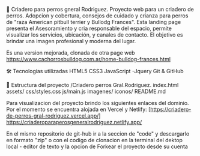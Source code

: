 🎉 Criadero para perros gneral Rodriguez.
Proyecto web para un criadero de perros. Adopcion y cobertura, consejos de cuidado y crianza para perros de "raza American pitbull terrier y Bullodg Frances". Esta landing page presenta el Asesoramiento y cria responsable del espacio, permite visualizar los servicios, ubicación, y canales de contacto. 
El objetivo es brindar una imagen profesional y moderna del lugar. 

Es una version mejorada, clonada  de otra page web https://www.cachorrosbulldog.com.ar/home-bulldog-frances.html

🛠 Tecnologías utilizadas
HTML5
CSS3
JavaScript -Jquery
Git & GitHub

📁 Estructura del proyecto
/Criadero perros Gral.Rodriguez. index.html assets/ css/styles.css js/main.js imagenes/ iconos/ README.md

Para visualizacion del proyecto brindo los siguientes enlaces del dominio. Por el momento se encuentra alojada en Vercel y Netlify: [https://criadero-de-perros-gral-rodriguez.vercel.app/] https://criaderoparaperosgeneralrodriguez.netlify.app/

En el mismo repositorio de git-hub ir a la seccion de "code" y descargarlo en formato "zip" o con el codigo de clonacion en la terminal del dektop local - editor de texto y la opcion de Forkear el proyecto desde su cuenta 

